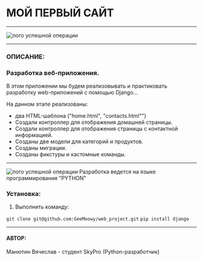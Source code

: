 # МОЙ ПЕРВЫЙ САЙТ

---

![лого успешной операции](https://avatars.mds.yandex.net/i?id=5273006fc233a673e84873c27689edc6_l-5330065-images-thumbs&n=13)

---
### ОПИСАНИЕ:
### Разработка веб-приложения.
В этом приложении мы будем реализовывать и практиковать разработку web-приложений с помощью Django...

На данном этапе реализованы:
- два HTML-шаблона ("home.html", "contacts.html"")
- Создали контроллер для отображения домашней страницы.
- Создали контроллер для отображения страницы с контактной информацией.
- Созданы две модели для категорий и продуктов.
- Созданы миграции.
- Созданы фикстуры и кастомные команды.

---
![лого успешной операции](https://blog.maxford.ru/upload/000/u1/5/d/python-logo-small.png)
Разработка ведется на языке программирования "PYTHON"

### Установка:
1. Выполнить команду:

`git clone git@github.com:GeeMoowy/web_project.git`
`pip install django`


---
#### АВТОР:
Манютин Вячеслав - студент SkyPro (Python-разработчик)